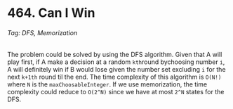 # 464. Can I Win

###### Tag: DFS, Memorization

The problem could be solved by using the DFS algorithm. Given that A will play first, if A make a decision at a random `kth`round bychoosing number `i`, A will definitely win if B would lose given the number set excluding `i` for the next `k+1th` round til the end. The time complexity of this algorithm is `O(N!)` where `N` is the `maxChoosableInteger`. If we use memorization, the time complexity could reduce to `O(2^N)` since we have at most `2^N` states for the DFS.

